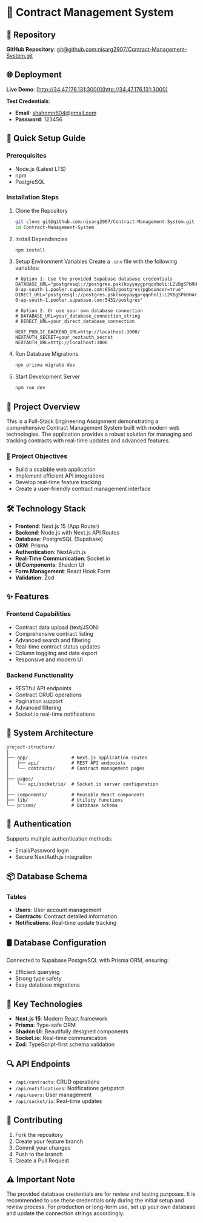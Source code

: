 # 📜 Contract Management System

## 🔗 Repository
**GitHub Repository**: [git@github.com:nisarg2907/Contract-Management-System.git](git@github.com:nisarg2907/Contract-Management-System.git)

## 🌐 Deployment
**Live Demo**: [http://34.47.176.131:3000](http://34.47.176.131:3000)

**Test Credentials**:
- **Email**: shahnmn604@gmail.com
- **Password**: 123456

## 🔧 Quick Setup Guide

### Prerequisites
- Node.js (Latest LTS)
- npm
- PostgreSQL

### Installation Steps

1. Clone the Repository
   ```bash
   git clone git@github.com:nisarg2907/Contract-Management-System.git
   cd Contract-Management-System
   ```

2. Install Dependencies
   ```bash
   npm install
   ```

3. Setup Environment Variables
   Create a `.env` file with the following variables:
   ```
   # Option 1: Use the provided Supabase database credentials
   DATABASE_URL="postgresql://postgres.psklkoyyaygprqqnholi:L2VBgSPbRH4rtLVh@aws-0-ap-south-1.pooler.supabase.com:6543/postgres?pgbouncer=true"
   DIRECT_URL="postgresql://postgres.psklkoyyaygprqqnholi:L2VBgSPbRH4rtLVh@aws-0-ap-south-1.pooler.supabase.com:5432/postgres"
   
   # Option 2: Or use your own database connection
   # DATABASE_URL=your_database_connection_string
   # DIRECT_URL=your_direct_database_connection

   NEXT_PUBLIC_BACKEND_URL=http://localhost:3000/
   NEXTAUTH_SECRET=your_nextauth_secret
   NEXTAUTH_URL=http://localhost:3000
   ```

4. Run Database Migrations
   ```bash
   npx prisma migrate dev
   ```

5. Start Development Server
   ```bash
   npm run dev
   ```

## 🚀 Project Overview

This is a Full-Stack Engineering Assignment demonstrating a comprehensive Contract Management System built with modern web technologies. The application provides a robust solution for managing and tracking contracts with real-time updates and advanced features.

### 🎯 Project Objectives

- Build a scalable web application
- Implement efficient API integrations
- Develop real-time feature tracking
- Create a user-friendly contract management interface

## 🛠 Technology Stack

- **Frontend**: Next.js 15 (App Router)
- **Backend**: Node.js with Next.js API Routes
- **Database**: PostgreSQL (Supabase)
- **ORM**: Prisma
- **Authentication**: NextAuth.js
- **Real-Time Communication**: Socket.io
- **UI Components**: Shadcn UI
- **Form Management**: React Hook Form
- **Validation**: Zod

## ✨ Features

### Frontend Capabilities
- Contract data upload (text/JSON)
- Comprehensive contract listing
- Advanced search and filtering
- Real-time contract status updates
- Column toggling and data export
- Responsive and modern UI

### Backend Functionality
- RESTful API endpoints
- Contract CRUD operations
- Pagination support
- Advanced filtering
- Socket.io real-time notifications

## 🚦 System Architecture

```
project-structure/
│
├── app/                # Next.js application routes
│   ├── api/            # REST API endpoints
│   └── contracts/      # Contract management pages
│
├── pages/
│   └── api/socket/io/  # Socket.io server configuration
│
├── components/         # Reusable React components
├── lib/                # Utility functions
└── prisma/             # Database schema
```

## 🔐 Authentication

Supports multiple authentication methods:
- Email/Password login
- Secure NextAuth.js integration

## 📦 Database Schema

### Tables
- **Users**: User account management
- **Contracts**: Contract detailed information
- **Notifications**: Real-time update tracking

## 🛢 Database Configuration

Connected to Supabase PostgreSQL with Prisma ORM, ensuring:
- Efficient querying
- Strong type safety
- Easy database migrations

## 🌟 Key Technologies

- **Next.js 15**: Modern React framework
- **Prisma**: Type-safe ORM
- **Shadcn UI**: Beautifully designed components
- **Socket.io**: Real-time communication
- **Zod**: TypeScript-first schema validation

## 🔍 API Endpoints

- `/api/contracts`: CRUD operations
- `/api/notifications`: Notifications get/patch 
- `/api/users`: User management
- `/api/socket/io`: Real-time updates

## 🤝 Contributing

1. Fork the repository
2. Create your feature branch
3. Commit your changes
4. Push to the branch
5. Create a Pull Request

## ⚠️ Important Note

The provided database credentials are for review and testing purposes. It is recommended to use these credentials only during the initial setup and review process. For production or long-term use, set up your own database and update the connection strings accordingly.